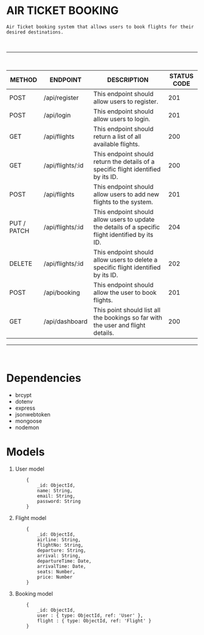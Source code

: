 # AIR TICKET BOOKING
    Air Ticket booking system that allows users to book flights for their desired destinations.
<br>

---

<br>

| METHOD | ENDPOINT | DESCRIPTION | STATUS CODE |
| --- | --- | --- | --- |
| POST | /api/register | This endpoint should allow users to register. | 201 |
| POST | /api/login | This endpoint should allow users to login. | 201 |
| GET | /api/flights | This endpoint should return a list of all available flights. | 200 |
| GET | /api/flights/:id | This endpoint should return the details of a specific flight identified by its ID. | 200 |
| POST | /api/flights | This endpoint should allow users to add new flights to the system. | 201 |
| PUT / PATCH | /api/flights/:id | This endpoint should allow users to update the details of a specific flight identified by its ID. | 204 |
| DELETE | /api/flights/:id | This endpoint should allow users to delete a specific flight identified by its ID. | 202 |
| POST | /api/booking | This endpoint should allow the user to book flights. | 201 |
| GET | /api/dashboard | This point should list all the bookings so far with the user and flight details. | 200 |

---
<br>

# Dependencies

- brcypt
- dotenv
- express
- jsonwebtoken
- mongoose
- nodemon

# Models


1. User model
    ```
        {
            _id: ObjectId,
            name: String,
            email: String,
            password: String
        }
    ```
2. Flight model
    ```
        {
            _id: ObjectId,
            airline: String,
            flightNo: String,
            departure: String,
            arrival: String,
            departureTime: Date,
            arrivalTime: Date,
            seats: Number,
            price: Number
        }
    ```
3. Booking model
    ```
        {
            _id: ObjectId,
            user : { type: ObjectId, ref: 'User' },
            flight : { type: ObjectId, ref: 'Flight' }
        }

    ```